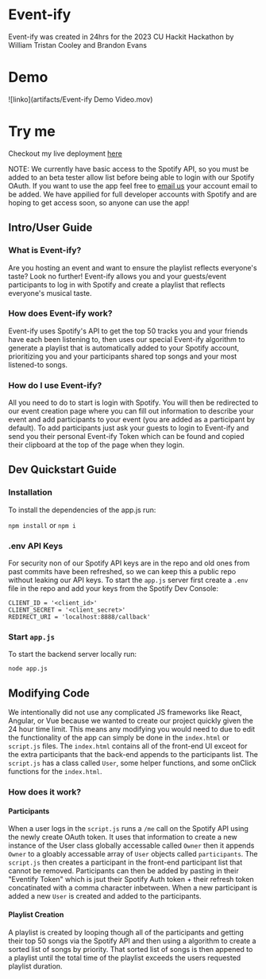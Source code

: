# Event-ify

Event-ify was created in 24hrs for the 2023 CU Hackit Hackathon by William Tristan Cooley and Brandon Evans

# Demo
![linko](artifacts/Event-ify Demo Video.mov)

# Try me

Checkout my live deployment [here](https://event-ify.onrender.com/)

NOTE: We currently have basic access to the Spotify API, so you must be added to an beta tester allow list before being able to login with our Spotify OAuth. If you want to use the app feel free to [email us](mailto:williamtcooley@gmail.com) your account email to be added. We have appilied for full developer accounts with Spotify and are hoping to get access soon, so anyone can use the app!

## Intro/User Guide

### What is Event-ify?

Are you hosting an event and want to ensure the playlist reflects everyone's taste? Look no further! Event-ify allows you and your guests/event participants to log in with Spotify and create a playlist that reflects everyone's musical taste.

### How does Event-ify work?

Event-ify uses Spotify's API to get the top 50 tracks you and your friends have each been listening to, then uses our special Event-ify algorithm to generate a playlist that is automatically added to your Spotify account, prioritizing you and your participants shared top songs and your most listened-to songs.

### How do I use Event-ify?

All you need to do to start is login with Spotify. You will then be redirected to our event creation page where you can fill out information to describe your event and add participants to your event (you are added as a participant by default). To add participants just ask your guests to login to Event-ify and send you their personal Event-ify Token which can be found and copied their clipboard at the top of the page when they login.

## Dev Quickstart Guide

### Installation

To install the dependencies of the app.js run:

`npm install` or `npm i`

### .env API Keys

For security non of our Spotify API keys are in the repo and old ones from past commits have been refreshed, so we can keep this a public repo without leaking our API keys. To start the `app.js` server first create a `.env` file in the repo and add your keys from the Spotify Dev Console:

```
CLIENT_ID = '<client_id>'
CLIENT_SECRET = '<client_secret>'
REDIRECT_URI = 'localhost:8888/callback'
```

### Start `app.js`

To start the backend server locally run:

`node app.js`

## Modifying Code

We intentionally did not use any complicated JS frameworks like React, Angular, or Vue because we wanted to create our project quickly given the 24 hour time limit. This means any modifying you would need to due to edit the functionality of the app can simply be done in the `index.html` or `script.js` files. The `index.html` contains all of the front-end UI exceot for the extra participants that the back-end appends to the participants list. The `script.js` has a class called `User`, some helper functions, and some onClick functions for the `index.html`.

### How does it work?

#### Participants

When a user logs in the `script.js` runs a `/me` call on the Spotify API using the newly create OAuth token. It uses that information to create a new instance of the User class globally accessable called `Owner` then it appends `Owner` to a gloably accessable array of `User` objects called `participants`. The `script.js` then creates a participant in the front-end participant list that cannot be removed. Participants can then be added by pasting in their "Eventify Token" which is jsut their Spotify Auth token + their refresh token concatinated with a comma character inbetween. When a new participant is added a new `User` is created and added to the participants.

#### Playlist Creation

A playlist is created by looping though all of the participants and getting their top 50 songs via the Spotify API and then using a algorithm to create a sorted list of songs by priority. That sorted list of songs is then appened to a playlist until the total time of the playlist exceeds the users requested playlist duration.
